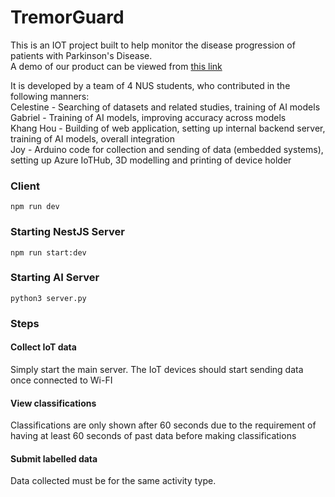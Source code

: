 # TremorGuard
This is an IOT project built to help monitor the disease progression of patients with Parkinson's Disease.<br>
A demo of our product can be viewed from [this link](https://www.youtube.com/watch?v=ZfBNp8Ql5Bw)

It is developed by a team of 4 NUS students, who contributed in the following manners:<br>
Celestine - Searching of datasets and related studies, training of AI models<br>
Gabriel - Training of AI models, improving accuracy across models<br>
Khang Hou - Building of web application, setting up internal backend server, training of AI models, overall integration<br>
Joy - Arduino code for collection and sending of data (embedded systems), setting up Azure IoTHub, 3D modelling and printing of device holder<br>

### Client
```
npm run dev
```

### Starting NestJS Server
```
npm run start:dev
```

### Starting AI Server
```
python3 server.py
```

### Steps
#### Collect IoT data
Simply start the main server. The IoT devices should start sending data once connected to Wi-FI

#### View classifications
Classifications are only shown after 60 seconds due to the requirement of having at least 60 seconds of past data before making classifications

#### Submit labelled data
Data collected must be for the same activity type. 
